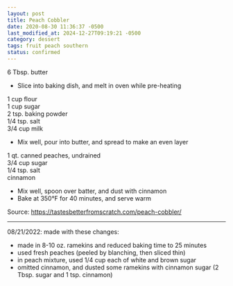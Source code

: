 ```yaml
---
layout: post
title: Peach Cobbler
date: 2020-08-30 11:36:37 -0500
last_modified_at: 2024-12-27T09:19:21 -0500
category: dessert
tags: fruit peach southern
status: confirmed
---
```

6 Tbsp. butter  

  * Slice into baking dish, and melt in oven while pre-heating

1 cup flour  
1 cup sugar  
2 tsp. baking powder  
1/4 tsp. salt  
3/4 cup milk  

  * Mix well, pour into butter, and spread to make an even layer

1 qt. canned peaches, undrained  
3/4 cup sugar  
1/4 tsp. salt  
cinnamon  

  * Mix well, spoon over batter, and dust with cinnamon
  * Bake at 350°F for 40 minutes, and serve warm

Source: <https://tastesbetterfromscratch.com/peach-cobbler/>

---

08/21/2022: made with these changes:
* made in 8-10 oz. ramekins and reduced baking time to 25 minutes
* used fresh peaches (peeled by blanching, then sliced thin)
* in peach mixture, used 1/4 cup each of white and brown sugar
* omitted cinnamon, and dusted some ramekins with cinnamon sugar (2 Tbsp. sugar and 1 tsp. cinnamon)
